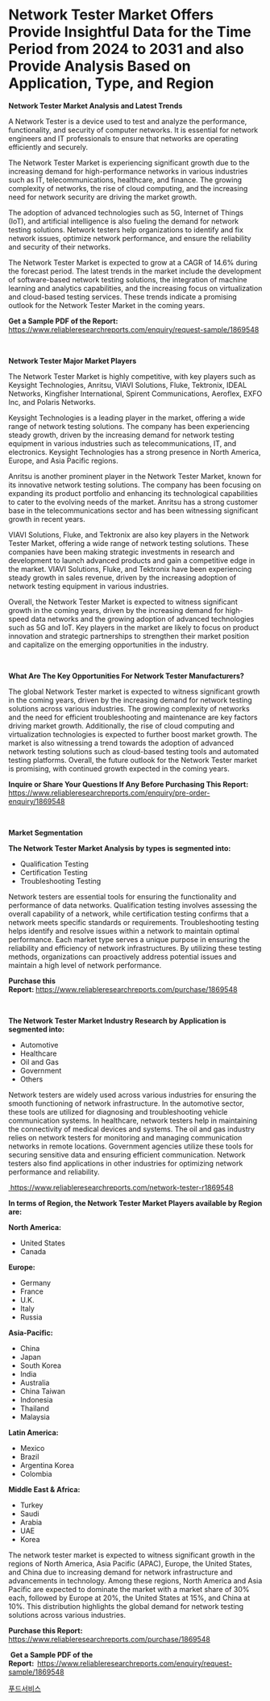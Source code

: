 <p><h1>Network Tester Market Offers Provide Insightful Data for the Time Period from 2024 to 2031 and also Provide Analysis Based on Application, Type, and Region</h1></p><p><strong>Network Tester Market Analysis and Latest Trends</strong></p>
<p><p>A Network Tester is a device used to test and analyze the performance, functionality, and security of computer networks. It is essential for network engineers and IT professionals to ensure that networks are operating efficiently and securely.</p><p>The Network Tester Market is experiencing significant growth due to the increasing demand for high-performance networks in various industries such as IT, telecommunications, healthcare, and finance. The growing complexity of networks, the rise of cloud computing, and the increasing need for network security are driving the market growth.</p><p>The adoption of advanced technologies such as 5G, Internet of Things (IoT), and artificial intelligence is also fueling the demand for network testing solutions. Network testers help organizations to identify and fix network issues, optimize network performance, and ensure the reliability and security of their networks.</p><p>The Network Tester Market is expected to grow at a CAGR of 14.6% during the forecast period. The latest trends in the market include the development of software-based network testing solutions, the integration of machine learning and analytics capabilities, and the increasing focus on virtualization and cloud-based testing services. These trends indicate a promising outlook for the Network Tester Market in the coming years.</p></p>
<p><strong>Get a Sample PDF of the Report:&nbsp;</strong> <a href="https://www.reliableresearchreports.com/enquiry/request-sample/1869548">https://www.reliableresearchreports.com/enquiry/request-sample/1869548</a></p>
<p>&nbsp;</p>
<p><strong>Network Tester Major Market Players</strong></p>
<p><p>The Network Tester Market is highly competitive, with key players such as Keysight Technologies, Anritsu, VIAVI Solutions, Fluke, Tektronix, IDEAL Networks, Kingfisher International, Spirent Communications, Aeroflex, EXFO Inc, and Polaris Networks. </p><p>Keysight Technologies is a leading player in the market, offering a wide range of network testing solutions. The company has been experiencing steady growth, driven by the increasing demand for network testing equipment in various industries such as telecommunications, IT, and electronics. Keysight Technologies has a strong presence in North America, Europe, and Asia Pacific regions.</p><p>Anritsu is another prominent player in the Network Tester Market, known for its innovative network testing solutions. The company has been focusing on expanding its product portfolio and enhancing its technological capabilities to cater to the evolving needs of the market. Anritsu has a strong customer base in the telecommunications sector and has been witnessing significant growth in recent years.</p><p>VIAVI Solutions, Fluke, and Tektronix are also key players in the Network Tester Market, offering a wide range of network testing solutions. These companies have been making strategic investments in research and development to launch advanced products and gain a competitive edge in the market. VIAVI Solutions, Fluke, and Tektronix have been experiencing steady growth in sales revenue, driven by the increasing adoption of network testing equipment in various industries.</p><p>Overall, the Network Tester Market is expected to witness significant growth in the coming years, driven by the increasing demand for high-speed data networks and the growing adoption of advanced technologies such as 5G and IoT. Key players in the market are likely to focus on product innovation and strategic partnerships to strengthen their market position and capitalize on the emerging opportunities in the industry.</p></p>
<p>&nbsp;</p>
<p><strong>What Are The Key Opportunities For Network Tester Manufacturers?</strong></p>
<p><p>The global Network Tester market is expected to witness significant growth in the coming years, driven by the increasing demand for network testing solutions across various industries. The growing complexity of networks and the need for efficient troubleshooting and maintenance are key factors driving market growth. Additionally, the rise of cloud computing and virtualization technologies is expected to further boost market growth. The market is also witnessing a trend towards the adoption of advanced network testing solutions such as cloud-based testing tools and automated testing platforms. Overall, the future outlook for the Network Tester market is promising, with continued growth expected in the coming years.</p></p>
<p><strong>Inquire or Share Your Questions If Any Before Purchasing This Report:</strong> <a href="https://www.reliableresearchreports.com/enquiry/pre-order-enquiry/1869548">https://www.reliableresearchreports.com/enquiry/pre-order-enquiry/1869548</a></p>
<p>&nbsp;</p>
<p><strong>Market Segmentation</strong></p>
<p><strong>The Network Tester Market Analysis by types is segmented into:</strong></p>
<p><ul><li>Qualification Testing</li><li>Certification Testing</li><li>Troubleshooting Testing</li></ul></p>
<p><p>Network testers are essential tools for ensuring the functionality and performance of data networks. Qualification testing involves assessing the overall capability of a network, while certification testing confirms that a network meets specific standards or requirements. Troubleshooting testing helps identify and resolve issues within a network to maintain optimal performance. Each market type serves a unique purpose in ensuring the reliability and efficiency of network infrastructures. By utilizing these testing methods, organizations can proactively address potential issues and maintain a high level of network performance.</p></p>
<p><strong>Purchase this Report:&nbsp;</strong><a href="https://www.reliableresearchreports.com/purchase/1869548">https://www.reliableresearchreports.com/purchase/1869548</a></p>
<p>&nbsp;</p>
<p><strong>The Network Tester Market Industry Research by Application is segmented into:</strong></p>
<p><ul><li>Automotive</li><li>Healthcare</li><li>Oil and Gas</li><li>Government</li><li>Others</li></ul></p>
<p><p>Network testers are widely used across various industries for ensuring the smooth functioning of network infrastructure. In the automotive sector, these tools are utilized for diagnosing and troubleshooting vehicle communication systems. In healthcare, network testers help in maintaining the connectivity of medical devices and systems. The oil and gas industry relies on network testers for monitoring and managing communication networks in remote locations. Government agencies utilize these tools for securing sensitive data and ensuring efficient communication. Network testers also find applications in other industries for optimizing network performance and reliability.</p></p>
<p><a href="https://www.reliableresearchreports.com/network-tester-r1869548">&nbsp;https://www.reliableresearchreports.com/network-tester-r1869548</a></p>
<p><strong>In terms of Region, the Network Tester Market Players available by Region are:</strong></p>
<p>
    <p> <strong> North America: </strong>
        <ul>
            <li>United States</li>
            <li>Canada</li>
        </ul>
        </p> 
    <p> <strong> Europe: </strong>
        <ul>
            <li>Germany</li>
            <li>France</li>
            <li>U.K.</li>
            <li>Italy</li>
            <li>Russia</li>
        </ul>
        </p> 
    <p> <strong> Asia-Pacific: </strong>
        <ul>
            <li>China</li>
            <li>Japan</li>
            <li>South Korea</li>
            <li>India</li>
            <li>Australia</li>
            <li>China Taiwan</li>
            <li>Indonesia</li>
            <li>Thailand</li>
            <li>Malaysia</li>
        </ul>
        </p> 
    <p> <strong> Latin America: </strong>
        <ul>
            <li>Mexico</li>
            <li>Brazil</li>
            <li>Argentina Korea</li>
            <li>Colombia</li>
        </ul>
        </p> 
    <p> <strong> Middle East & Africa: </strong>
        <ul>
            <li>Turkey</li>
            <li>Saudi</li>
            <li>Arabia</li>
            <li>UAE</li>
            <li>Korea</li>
        </ul>
    </p>
    </p>
<p><p>The network tester market is expected to witness significant growth in the regions of North America, Asia Pacific (APAC), Europe, the United States, and China due to increasing demand for network infrastructure and advancements in technology. Among these regions, North America and Asia Pacific are expected to dominate the market with a market share of 30% each, followed by Europe at 20%, the United States at 15%, and China at 10%. This distribution highlights the global demand for network testing solutions across various industries.</p></p>
<p><strong>Purchase this Report: </strong><a href="https://www.reliableresearchreports.com/purchase/1869548">https://www.reliableresearchreports.com/purchase/1869548</a></p>
<p>&nbsp;<strong>Get a Sample PDF of the Report:&nbsp;&nbsp;</strong><a href="https://www.reliableresearchreports.com/enquiry/request-sample/1869548">https://www.reliableresearchreports.com/enquiry/request-sample/1869548</a></p>
<p><strong></strong></p>
<p><p><a href="https://github.com/jntpkh496620/Market-Research-Report-List-1/blob/main/153480020699.md">푸드서비스</a></p></p>